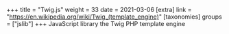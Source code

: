 +++
title = "Twig.js"
weight = 33
date = 2021-03-06
[extra]
link = "https://en.wikipedia.org/wiki/Twig_(template_engine)"
[taxonomies]
groups = ["jslib"]
+++
JavaScript library the Twig PHP template engine

